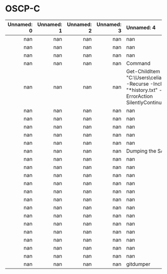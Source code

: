 # OSCP-C

|   Unnamed: 0 |   Unnamed: 1 |   Unnamed: 2 |   Unnamed: 3 | Unnamed: 4                                                                                                  |   Unnamed: 5 |   Unnamed: 6 |   Unnamed: 7 |   Unnamed: 8 | Unnamed: 9                                       |
|-------------:|-------------:|-------------:|-------------:|:------------------------------------------------------------------------------------------------------------|-------------:|-------------:|-------------:|-------------:|:-------------------------------------------------|
|          nan |          nan |          nan |          nan | nan                                                                                                         |          nan |          nan |          nan |          nan | nan                                              |
|          nan |          nan |          nan |          nan | nan                                                                                                         |          nan |          nan |          nan |          nan | nan                                              |
|          nan |          nan |          nan |          nan | nan                                                                                                         |          nan |          nan |          nan |          nan | nan                                              |
|          nan |          nan |          nan |          nan | Command                                                                                                     |          nan |          nan |          nan |          nan | Descripton                                       |
|          nan |          nan |          nan |          nan | Get-ChildItem -Path "C:\Users\celia.almeda\" -Recurse -Include "*history.txt" -ErrorAction SilentlyContinue |          nan |          nan |          nan |          nan | Check the user dir for an history file for Celia |
|          nan |          nan |          nan |          nan | nan                                                                                                         |          nan |          nan |          nan |          nan | nan                                              |
|          nan |          nan |          nan |          nan | nan                                                                                                         |          nan |          nan |          nan |          nan | nan                                              |
|          nan |          nan |          nan |          nan | nan                                                                                                         |          nan |          nan |          nan |          nan | nan                                              |
|          nan |          nan |          nan |          nan | nan                                                                                                         |          nan |          nan |          nan |          nan | nan                                              |
|          nan |          nan |          nan |          nan | nan                                                                                                         |          nan |          nan |          nan |          nan | nan                                              |
|          nan |          nan |          nan |          nan | Dumping the SAM                                                                                             |          nan |          nan |          nan |          nan | Descripton                                       |
|          nan |          nan |          nan |          nan | nan                                                                                                         |          nan |          nan |          nan |          nan | nan                                              |
|          nan |          nan |          nan |          nan | nan                                                                                                         |          nan |          nan |          nan |          nan | nan                                              |
|          nan |          nan |          nan |          nan | nan                                                                                                         |          nan |          nan |          nan |          nan | nan                                              |
|          nan |          nan |          nan |          nan | nan                                                                                                         |          nan |          nan |          nan |          nan | nan                                              |
|          nan |          nan |          nan |          nan | nan                                                                                                         |          nan |          nan |          nan |          nan | nan                                              |
|          nan |          nan |          nan |          nan | nan                                                                                                         |          nan |          nan |          nan |          nan | nan                                              |
|          nan |          nan |          nan |          nan | nan                                                                                                         |          nan |          nan |          nan |          nan | nan                                              |
|          nan |          nan |          nan |          nan | nan                                                                                                         |          nan |          nan |          nan |          nan | nan                                              |
|          nan |          nan |          nan |          nan | nan                                                                                                         |          nan |          nan |          nan |          nan | nan                                              |
|          nan |          nan |          nan |          nan | nan                                                                                                         |          nan |          nan |          nan |          nan | nan                                              |
|          nan |          nan |          nan |          nan | nan                                                                                                         |          nan |          nan |          nan |          nan | nan                                              |
|          nan |          nan |          nan |          nan | nan                                                                                                         |          nan |          nan |          nan |          nan | nan                                              |
|          nan |          nan |          nan |          nan | nan                                                                                                         |          nan |          nan |          nan |          nan | nan                                              |
|          nan |          nan |          nan |          nan | gitdumper                                                                                                   |          nan |          nan |          nan |          nan | Descripton                                       |
